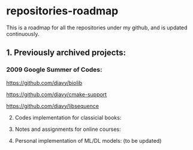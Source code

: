 # repositories-roadmap
This is a roadmap for all the repositories under my github, and is updated continuously.

## 1. Previously archived projects:

### 2009 Google Summer of Codes: 
https://github.com/diavy/biolib 

https://github.com/diavy/cmake-support 

https://github.com/diavy/libsequence
                             
  
 
2. Codes implementation for classicial books:


3. Notes and assignments for online courses:


4. Personal implementation of ML/DL models: (to be updated)
